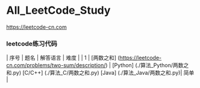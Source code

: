 All_LeetCode_Study
=======================

https://leetcode-cn.com

### leetcode练习代码

| 序号 | 题名 | 解答语言 | 难度 |
| 1 | [两数之和] (https://leetcode-cn.com/problems/two-sum/description/) | [Python] (./算法_Python/两数之和.py) [C/C++] (./算法_C/两数之和.py) [Java] (./算法_Java/两数之和.py)| 简单 |
